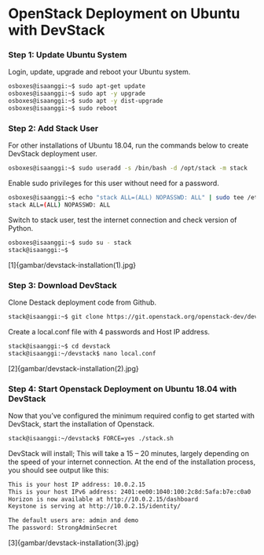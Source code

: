 # OpenStack Deployment on Ubuntu with DevStack
### Step 1: Update Ubuntu System
Login, update, upgrade and reboot your Ubuntu system.
```bash
osboxes@isaanggi:~$ sudo apt-get update
osboxes@isaanggi:~$ sudo apt -y upgrade
osboxes@isaanggi:~$ sudo apt -y dist-upgrade
osboxes@isaanggi:~$ sudo reboot
```
### Step 2: Add Stack User
For other installations of Ubuntu 18.04, run the commands below to create DevStack deployment user.
```bash
osboxes@isaanggi:~$ sudo useradd -s /bin/bash -d /opt/stack -m stack
```
Enable sudo privileges for this user without need for a password.
```bash
osboxes@isaanggi:~$ echo "stack ALL=(ALL) NOPASSWD: ALL" | sudo tee /etc/sudoers.d/stack
stack ALL=(ALL) NOPASSWD: ALL
```
Switch to stack user, test the internet connection and check version of Python.
```bash
osboxes@isaanggi:~$ sudo su - stack
stack@isaanggi:~$ 
```
[1]{gambar/devstack-installation(1).jpg}
### Step 3: Download DevStack
Clone Destack deployment code from Github.
```bash
stack@isaanggi:~$ git clone https://git.openstack.org/openstack-dev/devstack
```
Create a local.conf file with 4 passwords and Host IP address.
```bash
stack@isaanggi:~$ cd devstack
stack@isaanggi:~/devstack$ nano local.conf
```
[2]{gambar/devstack-installation(2).jpg}
### Step 4: Start Openstack Deployment on Ubuntu 18.04 with DevStack
Now that you’ve configured the minimum required config to get started with DevStack, start the installation of Openstack.
```bash
stack@isaanggi:~/devstack$ FORCE=yes ./stack.sh
```
DevStack will install;
This will take a 15 – 20 minutes, largely depending on the speed of your internet connection. At the end of the installation process, you should see output like this:
```bash
This is your host IP address: 10.0.2.15
This is your host IPv6 address: 2401:ee00:1040:100:2c8d:5afa:b7e:c0a0
Horizon is now available at http://10.0.2.15/dashboard
Keystone is serving at http://10.0.2.15/identity/

The default users are: admin and demo
The password: StrongAdminSecret
```
[3]{gambar/devstack-installation(3).jpg}